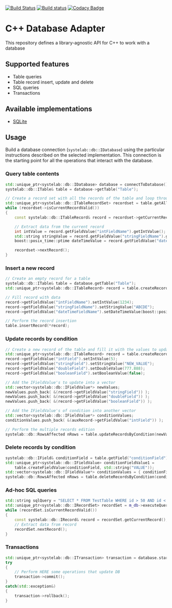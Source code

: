 [![Build Status](https://travis-ci.org/systelab/cpp-db-adapter.svg?branch=master)](https://travis-ci.org/systelab/cpp-db-adapter)
[![Build status](https://ci.appveyor.com/api/projects/status/56l40w9pu3i21bu8?svg=true)](https://ci.appveyor.com/project/systelab/cpp-db-adapter)
[![Codacy Badge](https://api.codacy.com/project/badge/Grade/f45f045c1a894879943e249547e10a3d)](https://www.codacy.com/app/systelab/cpp-db-adapter?utm_source=github.com&amp;utm_medium=referral&amp;utm_content=systelab/cpp-db-adapter&amp;utm_campaign=Badge_Grade)

# C++ Database Adapter

This repository defines a library-agnostic API for C++ to work with a database

## Supported features

* Table queries
* Table record insert, update and delete
* SQL queries
* Transactions

## Available implementations

* [SQLite](https://github.com/systelab/cpp-sqlite-db-adapter)

## Usage

Build a database connection (`systelab::db::IDatabase`) using the particular instructions described on the selected implementation. This connection is the starting point for all the operations that interact with the database.

### Query table contents

```cpp
std::unique_ptr<systelab::db::IDatabase> database = connectToDatabase();
systelab::db::ITable& table = database->getTable("Table");

// Create a record set with all the records of the table and loop through it 
std::unique_ptr<systelab::db::ITableRecordSet> recordset = table.getAllRecords();
while (recordset->isCurrentRecordValid())
{
    const systelab::db::ITableRecord& record = recordset->getCurrentRecord();

    // Extract data from the current record
    int intValue = record.getFieldValue("intFieldName").getIntValue();
    std::string stringValue = record.getFieldValue("stringFieldName").getStringValue();
    boost::posix_time::ptime dateTimeValue = record.getFieldValue("dateTimeFieldName").getDateTimeValue();

    recordset->nextRecord();
}
```

### Insert a new record

```cpp
// Create an empty record for a table
systelab::db::ITable& table = database.getTable("Table");
std::unique_ptr<systelab::db::ITableRecord> record = table.createRecord();

// Fill record with data
record->getFieldValue("intFieldName").setIntValue(1234);
record->getFieldValue("stringFieldName").setStringValue("ABCDE");
record->getFieldValue("dateTimeFieldName").setDateTimeValue(boost::posix_time::ptime today({2020,10,23}));

// Perform the record insertion
table.insertRecord(*record);
```

### Update records by condition

```cpp
// Create a new record of the table and fill it with the values to update
std::unique_ptr<systelab::db::ITableRecord> record = table.createRecord();
record->getFieldValue("intField").setIntValue(5);
record->getFieldValue("stringField").setStringValue("NEW_VALUE");
record->getFieldValue("doubleField").setDoubleValue(777.888);
record->getFieldValue("booleanField").setBooleanValue(false);

// Add the IFieldValue's to update into a vector
std::vector<systelab::db::IFieldValue*> newValues;
newValues.push_back( &(record->getFieldValue("stringField")) );
newValues.push_back( &(record->getFieldValue("doubleField")) );
newValues.push_back( &(record->getFieldValue("booleanField")) );

// Add the IFieldValue's of condition into another vector
std::vector<systelab::db::IFieldValue*> conditionValues;
conditionValues.push_back( &(auxRecord->getFieldValue("intField")) );

// Perform the multiple records edition
systelab::db::RowsAffected nRows = table.updateRecordsByCondition(newValues, conditionValues);
```

### Delete records by condition

```cpp
systelab::db::IField& conditionField = table.getField("conditionField");
std::unique_ptr<systelab::db::IFieldValue> conditionFieldValue1 =
    table.createFieldValue(conditionField, std::string("VALUE"));
std::vector<systelab::db::IFieldValue*> conditionValues = { conditionFieldValue.get() };
systelab::db::RowsAffected nRows = table.deleteRecordsByCondition(conditionValues);
```

### Ad-hoc SQL queries

```cpp
std::string sqlQuery = "SELECT * FROM TestTable WHERE id > 50 AND id < 75";
std::unique_ptr<systelab::db::IRecordSet> recordSet = m_db->executeQuery(sqlQuery);
while (recordSet.isCurrentRecordValid())
{
    const systelab::db::IRecord& record = recordSet.getCurrentRecord();
    // Extract data from record
    recordSet.nextRecord();
}
```

### Transactions

```cpp
std::unique_ptr<systelab::db::ITransaction> transaction = database.startTransaction();
try
{
    // Perform HERE some operations that update DB
    transaction->commit();
}
catch(std::exception&)
{
    transaction->rollback();
}
```
